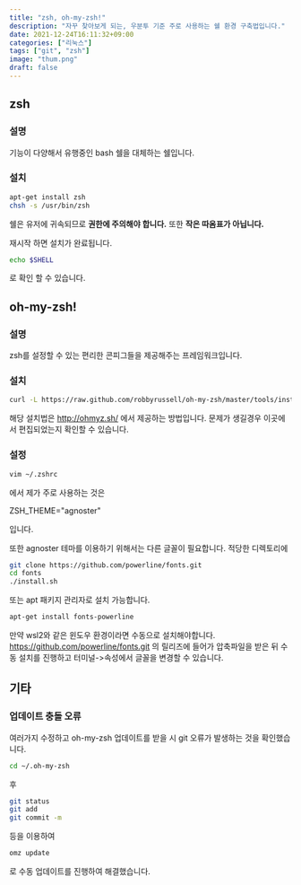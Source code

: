 ```yaml
---
title: "zsh, oh-my-zsh!"
description: "자꾸 찾아보게 되는, 우분투 기준 주로 사용하는 쉘 환경 구축법입니다."
date: 2021-12-24T16:11:32+09:00
categories: ["리눅스"]
tags: ["git", "zsh"]
image: "thum.png"
draft: false
---
```


## zsh

### 설명
기능이 다양해서 유행중인 bash 쉘을 대체하는 쉘입니다.

### 설치
```bash
apt-get install zsh
chsh -s /usr/bin/zsh
```
쉘은 유저에 귀속되므로 **권한에 주의해야 합니다.**
또한 **작은 따옴표가 아닙니다.**

재시작 하면 설치가 완료됩니다.
```bash
echo $SHELL
```
로 확인 할 수 있습니다.

## oh-my-zsh!

### 설명
zsh를 설정할 수 있는 편리한 콘피그들을 제공해주는 프레임워크입니다.

### 설치

```bash
curl -L https://raw.github.com/robbyrussell/oh-my-zsh/master/tools/install.sh | sh
```
해당 설치법은 http://ohmyz.sh/ 에서 제공하는 방법입니다. 문제가 생길경우 이곳에서 편집되었는지 확인할 수 있습니다.

### 설정

```bash
vim ~/.zshrc
```

에서 제가 주로 사용하는 것은

ZSH_THEME="agnoster"

입니다.

또한 agnoster 테마를 이용하기 위해서는 다른 글꼴이 필요합니다.
적당한 디렉토리에
```bash
git clone https://github.com/powerline/fonts.git
cd fonts
./install.sh
```

또는 apt 패키지 관리자로 설치 가능합니다.

```bash
apt-get install fonts-powerline
```

만약 wsl2와 같은 윈도우 환경이라면 수동으로 설치해야합니다.
https://github.com/powerline/fonts.git 의 릴리즈에 들어가 압축파일을 받은 뒤
수동 설치를 진행하고 터미널->속성에서 글꼴을 변경할 수 있습니다.

## 기타

### 업데이트 충돌 오류

여러가지 수정하고 oh-my-zsh 업데이트를 받을 시 git 오류가 발생하는 것을 확인했습니다.

```bash
cd ~/.oh-my-zsh
```

후
```bash
git status
git add
git commit -m
```
등을 이용하여
```bash
omz update
```
로 수동 업데이트를 진행하여 해결했습니다.
